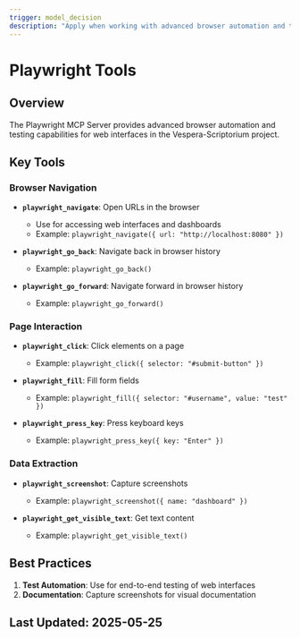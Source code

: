 ```yaml
---
trigger: model_decision
description: "Apply when working with advanced browser automation and testing for web interfaces"
---
```


# Playwright Tools

## Overview

The Playwright MCP Server provides advanced browser automation and testing capabilities for web interfaces in the Vespera-Scriptorium project.

## Key Tools

### Browser Navigation

- **`playwright_navigate`**: Open URLs in the browser
  - Use for accessing web interfaces and dashboards
  - Example: `playwright_navigate({ url: "http://localhost:8080" })`

- **`playwright_go_back`**: Navigate back in browser history
  - Example: `playwright_go_back()`

- **`playwright_go_forward`**: Navigate forward in browser history
  - Example: `playwright_go_forward()`

### Page Interaction

- **`playwright_click`**: Click elements on a page
  - Example: `playwright_click({ selector: "#submit-button" })`

- **`playwright_fill`**: Fill form fields
  - Example: `playwright_fill({ selector: "#username", value: "test" })`

- **`playwright_press_key`**: Press keyboard keys
  - Example: `playwright_press_key({ key: "Enter" })`

### Data Extraction

- **`playwright_screenshot`**: Capture screenshots
  - Example: `playwright_screenshot({ name: "dashboard" })`

- **`playwright_get_visible_text`**: Get text content
  - Example: `playwright_get_visible_text()`

## Best Practices

1. **Test Automation**: Use for end-to-end testing of web interfaces
2. **Documentation**: Capture screenshots for visual documentation

## Last Updated: 2025-05-25
